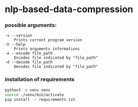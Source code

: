 # nlp-based-data-compression

### possible arguments:
```
-v --version
    Prints current program version
-h --help
    Prints arguments informations
-e --encode file_path
    Encodes file indicated by "file_path"
-d --decode file_path
    Decodes file indicated by "file_path"
```

### installation of requirements
```bash
python3 -m venv venv
source ./venv/bin/activate
pip install -r requirements.txt
```